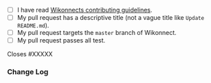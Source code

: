 <!-- Please follow the below checklist and put an `x` in each of the boxes to agree with the statement, like this: [x]. It will ensure that our team takes your pull request seriously. -->

- [ ] I have read [Wikonnects contributing guidelines](https://github.com/tunapanda/wikonnect/blob/master/CONTRIBUTING.md).
- [ ] My pull request has a descriptive title (not a vague title like `Update README.md`).
- [ ] My pull request targets the `master` branch of Wikonnect.
- [ ] My pull request passes all test.

<!-- If your pull request closes a GitHub issue, replace the XXXXX below with the issue number. For e.g. Closes #12. The issue #12 will automatically get closed when this PR gets merged. -->

Closes #XXXXX

### Change Log

<!-- Tell us in detail about the changes you made and how it will affect the platform. -->
